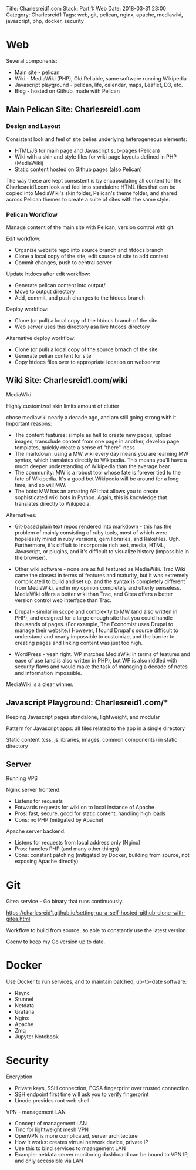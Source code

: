 Title: Charlesreid1.com Stack: Part 1: Web
Date: 2018-03-31 23:00
Category: Charlesreid1
Tags: web, git, pelican, nginx, apache, mediawiki, javascript, php, docker, security



# Web

Several components:
* Main site - pelican
* Wiki - MediaWiki (PHP), Old Reliable, same software running Wikipedia
* Javascript playground - pelican, life, calendar, maps, Leaflet, D3, etc.
* Blog - hosted on Github, made with Pelican

## Main Pelican Site: Charlesreid1.com

### Design and Layout

Consistent look and feel of site belies underlying heterogeneous elements:
* HTML/JS for main page and Javascript sub-pages (Pelican)
* Wiki with a skin and style files for wiki page layouts defined in PHP (MediaWiki)
* Static content hosted on Github pages (also Pelican)

The way these are kept consistent is by encapsulating all content for the Charlesreid1.com 
look and feel into standalone HTML files that can be copied into MediaWiki's skin folder,
Pelican's theme folder, and shared across Pelican themes to create a suite of 
sites with the same style.

### Pelican Workflow

Manage content of the main site with Pelican, version control with git.

Edit workflow:

* Organize website repo into source branch and htdocs branch
* Clone a local copy of the site, edit source of site to add content
* Commit changes, push to central server

Update htdocs after edit workflow:

* Generate pelican content into output/
* Move to output directory
* Add, commit, and push changes to the htdocs branch

Deploy workflow:

* Clone (or pull) a local copy of the htdocs branch of the site 
* Web server uses this directory asa live htdocs directory

Alternative deploy workflow:

* Clone (or pull) a local copy of the source brnach of the site
* Generate pelian content for site
* Copy htdocs files over to appropriate location on webserver

## Wiki Site: Charlesreid1.com/wiki

MediaWiki

Highly customized skin limits amount of clutter

chose mediawiki nearly a decade ago, and am still going strong with it. Important reasons:
* The content features: simple as hell to create new pages, upload images, transclude content from one page in another, develop page templates, quickly create a sense of "there"-ness
* The markdown: using a MW wiki every day means you are learning MW syntax, which translates directly to Wikipedia. This means you'll have a much deeper understanding of Wikipedia than the average bear.
* The community: MW is a robust tool whose fate is forever tied to the fate of Wikipedia. It's a good bet Wikipedia will be around for a long time, and so will MW.
* The bots: MW has an amazing API that allows you to create sophisticated wiki bots in Python. Again, this is knowledge that translates directly to Wikipedia.

Alternatives: 

* Git-based plain text repos rendered into markdown - this has the problem of mainly consisting of ruby tools,
    most of which were hopelessly mired in ruby versions, gem libraries, and Rakefiles. Ugh. 
    Furthermore, it's diffiult to incorporate rich text, media, HTML, Javascript, or plugins,
    and it's difficult to visualize history (impossible in the browser).

* Other wiki software - none are as full featured as MediaWiki. Trac Wiki came the closest in terms of features and maturity,
    but it was extremely complicated to build and set up, and the syntax is completely different from MediaWiki, and in my opinion
    completely and utterly senseless. MediaWiki offers a better wiki than Trac, and Gitea offers a better version control web interface than Trac.

* Drupal - similar in scope and complexity to MW (and also written in PHP), and designed for a large enough site that 
    you could handle thousands of pages. (For example, The Economist uses Drupal to manage their website.)
    However, I found Drupal's source difficult to understand and nearly impossible to customize, 
    and the barrier to creating pages and linking content was just too high.

* WordPress - yeah right. WP matches MediaWiki in terms of features and ease of use (and is also written in PHP), 
    but WP is also riddled with security flaws and would make the task of managing a decade of notes and information impossible. 

MediaWiki is a clear winner.

## Javascript Playground: Charlesreid1.com/*

Keeping Javascript pages standalone, lightweight, and modular

Pattern for Javascript apps: all files related to the app in a single directory

Static content (css, js libraries, images, common components) in static directory

## Server

Running VPS

Nginx server frontend:

* Listens for requests 
* Forwards requests for wiki on to local instance of Apache
* Pros: fast, secure, good for static content, handling high loads
* Cons: no PHP (mitigated by Apache)

Apache server backend:

* Listens for requests from local address only (Nginx)
* Pros: handles PHP (and many other things)
* Cons: constant patching (mitigated by Docker, building from source, not exposing Apache directly)


# Git

Gitea service - Go binary that runs continuously.

https://charlesreid1.github.io/setting-up-a-self-hosted-github-clone-with-gitea.html

Workflow to build from source, so able to constantly use the latest version.

Goenv to keep my Go version up to date.

# Docker

Use Docker to run services, and to maintain patched, up-to-date software:
* Rsync
* Stunnel
* Netdata
* Grafana
* Nginx
* Apache
* Zmq
* Jupyter Notebook

# Security

Encryption 
* Private keys, SSH connection, ECSA fingerprint over trusted connection
* SSH endpoint first time will ask you to verify fingerprint
* Linode provides root web shell

VPN - management LAN
* Concept of management LAN
* Tinc for lightweight mesh VPN
* OpenVPN is more complicated, server architecture
* How it works: creates virtual network device, private IP 
* Use this to bind services to maangement LAN
* Example: netdata server monitoring dashboard can be bound to VPN IP, and only accessible via LAN

